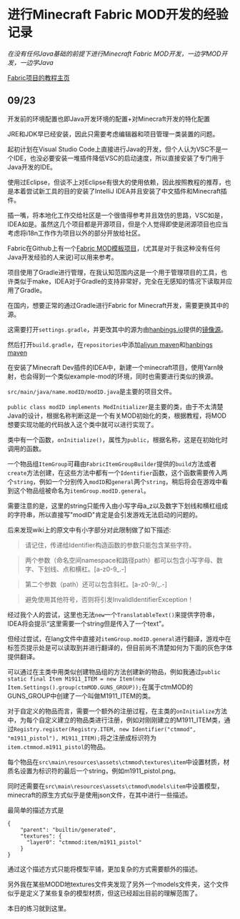 # 进行Minecraft Fabric MOD开发的经验记录

*在没有任何Java基础的前提下进行Minecraft Fabric MOD开发，一边学MOD开发，一边学Java*

[Fabric项目的教程主页](https://fabricmc.net/wiki/zh_cn:tutorial:introduction)

## 09/23

开发前的环境配置也即Java开发环境的配置+对Minecraft开发的特化配置

JRE和JDK早已经安装，因此只需要考虑编辑器和项目管理一类装置的问题。

起初计划在Visual Studio Code上直接进行Java的开发，但个人认为VSC不是一个IDE，也没必要安装一堆插件降低VSC的启动速度，所以直接安装了专门用于Java开发的IDE。

使用过Eclipse，但谈不上对Eclipse有很大的使用依赖，因此按照教程的推荐，也是本着尝试新工具的目的安装了IntelliJ IDEA并且安装了中文插件和Minecraft插件。

插一嘴，将本地化工作交给社区是一个很值得参考并且效仿的思路，VSC如是，IDEA如是。虽然这几个项目都是开源项目，但是个人觉得即使是闭源项目也应当考虑将i18n工作作为项目以外的部分开放给社区。

Fabric在Github上有一个[Fabric MOD模板项目](https://github.com/FabricMC/fabric-example-mod/)，(尤其是对于我这种没有任何Java开发经验的人来说)可以用来参考。

项目使用了Gradle进行管理，在我认知范围内这是一个用于管理项目的工具，也许类似于make，IDEA对于Gradle的支持非常好，完全在无感知的情况下读取并应用了Gradle。

在国内，想要正常的通过Gradle进行Fabric for Minecraft开发，需要更换其中的源。

这需要打开`settings.gradle`，并更改其中的源为由[hanbings.io](https://hanbings.io)提供的[镜像源](https://repository.hanbings.io/proxy)。

然后打开`build.gradle`，在`repositories`中添加[aliyun maven](https://maven.aliyun.com/nexus/content/groups/public)和[hanbings maven](https://repository.hanbings.io/proxy)

在安装了Minecraft Dev插件的IDEA中，新建一个minecraft项目，使用Yarn映射，也会得到一个类似example-mod的环境，同时也需要进行类似的换源。

`src/main/java/name.modID/modID.java`是主要的项目文件。

`public class modID implements ModInitializer`是主要的类，由于不太清楚Java的设计，根据名称判断这是一个有关MOD初始化的类，根据教程，将MOD想要实现功能的代码放入这个类中就可以进行实现了。

类中有一个函数，`onInitialize()`，属性为`public`，根据名称，这是在初始化时调用的函数。

一个物品组`ItemGroup`可藉由`FabricItemGroupBuilder`提供的`build`方法或者`create`方法创建，在这些方法中都有一个`Identifier`函数，这个函数需要传入两个`string`，例如一个分别传入`modID`和`general`两个`string`，稍后将会在游戏中看到这个物品组被命名为`itemGroup.modID.general`。

需要注意的是，这里的string只能传入由小写字母a_z以及数字下划线和横杠组成的字符串，所以直接写"modID"肯定是会引发游戏无法启动的问题的。

后来发现wiki上的原文中有小字部分对此限制做了如下描述:

> 请记住，传递给Identifier构造函数的参数只能包含某些字符。

> 两个参数（命名空间namespace和路径path）都可以包含小写字母、数字、下划线、点和横杠。[a-z0-9_.-]

> 第二个参数（path）还可以包含斜杠。[a-z0-9/_.-]

> 避免使用其他符号，否则将引发InvalidIdentifierException！

经过我个人的尝试，这里也无法`new`一个`TranslatableText()`来提供字符串，IDEA将会提示“这里需要一个string但是传入了一个text”。

但经过尝试，在lang文件中直接对`itemGroup.modID.general`进行翻译，游戏中在标签页提示处是可以读取到并进行翻译的，但目前尚不清楚如何为下面的灰色字体提供翻译。

可以通过在主类中用类似创建物品组的方法创建新的物品，例如我通过`public static final Item M1911_ITEM = new Item(new Item.Settings().group(ctmMOD.GUNS_GROUP));`在属于ctmMOD的GUNS_GROUP中创建了一个叫做M1911_ITEM的类。

对于自定义的物品而言，需要一个额外的注册过程，在主类的`onInitialize`方法中，为每个自定义建立的物品类进行注册，例如对刚刚建立的M1911_ITEM类，通过`Registry.register(Registry.ITEM, new Identifier("ctmmod", "m1911_pistol"), M1911_ITEM);`将之注册成标识符为`item.ctmmod.m1911_pistol`的物品。

每个物品在`src\main\resources\assets\ctmmod\textures\item`中设置材质，材质名设置为标识符的最后一个string，例如m1911_pistol.png。

同时还需要在`src\main\resources\assets\ctmmod\models\item`中设置模型，minecraft的原生方式似乎是使用json文件，在其中进行一些描述。

最简单的描述方式是

```
{
    "parent": "builtin/generated",
    "textures": {
      "layer0": "ctmmod:item/m1911_pistol"
    }
}
```

通过这个描述方式只能将模型平铺，更加复杂的方式需要额外的描述。

另外我在某些MODD地textures文件夹发现了另外一个models文件夹，这个文件似乎是定义了某些复杂的模型材质，但这已经超出目前的理解范围了。

本日的练习就到这里。
